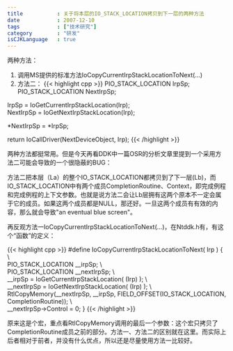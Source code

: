 ```yaml
---
title           : 关于将本层的IO_STACK_LOCATION拷贝到下一层的两种方法
date            : 2007-12-10
tags            : ["技术研究"]
category        : "研发"
isCJKLanguage   : true
---
```


两种方法：

1. 调用MS提供的标准方法IoCopyCurrentIrpStackLocationToNext(...)
2. 方法二：
{{< highlight cpp >}}
PIO_STACK_LOCATION IrpSp;   
PIO_STACK_LOCATION NextIrpSp;   
  
IrpSp = IoGetCurrentIrpStackLocation(Irp);   
NextIrpSp = IoGetNextIrpStackLocation(Irp);   
  
*NextIrpSp = *IrpSp;   
  
return IoCallDriver(NextDeviceObject, Irp);
{{< /highlight >}}  

两种方法都挺常用。但是今天再看DDK中一篇OSR的分析文章里提到一个采用方法二可能会导致的一个很隐蔽的BUG：  

方法二把本层（La）的整个IO_STACK_LOCATION都拷贝到了下一层(Lb)，而IO_STACK_LOCATION中有两个成员CompletionRoutine、Context，即完成例程和完成例程的上下文参数。也就是说方法二会让Lb层拥有这两个原本不一定会属于它的成员。如果这两个成员都是NULL，那还好。一旦这两个成员有有效的内容，那么就会导致"an eventual blue screen"。

再反观方法一IoCopyCurrentIrpStackLocationToNext(...)，在Ntddk.h有，有这个“函数”的定义：
    
{{< highlight cpp >}}
#define IoCopyCurrentIrpStackLocationToNext( Irp ) { \   
PIO_STACK_LOCATION __irpSp;        \   
PIO_STACK_LOCATION __nextIrpSp;    \   
__irpSp = IoGetCurrentIrpStackLocation( (Irp) );     \   
__nextIrpSp = IoGetNextIrpStackLocation( (Irp) );    \   
RtlCopyMemory(__nextIrpSp, __irpSp, FIELD_OFFSET(IO_STACK_LOCATION, CompletionRoutine)); \     
__nextIrpSp->Control = 0; }
{{< /highlight >}}

原来这是个宏，重点看RtlCopyMemory调用的最后一个参数：这个宏只拷贝了CompletionRoutine成员之前的部分。方法一、方法二的区别就在这里。而实际上后者相对于前者，并没有什么优点，所以还是尽量使用方法一比较好。
